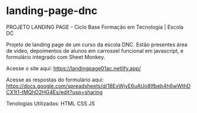 # landing-page-dnc

PROJETO LANDING PAGE - Ciclo Base
Formação em Tecnologia | Escola DC

Projeto de landing page de um curso da escola DNC. Estão presentes área de vídeo, depoimentos de alunos em carrossel funcional em javascript, e formulário integrado com Sheet Monkey.

Acesse o site aqui: https://landingpage01ac.netlify.app/

Acesse as respostas do formulário aqui: https://docs.google.com/spreadsheets/d/18ExWjyE6uAUo8Ifbeb4h6wWthDCX1t1-tMQhD2HG4Es/edit?usp=sharing

Tenologias Utilizadas:
HTML
CSS
JS


